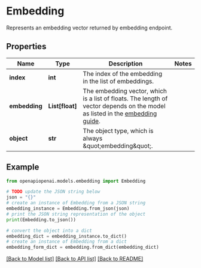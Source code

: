 # Embedding

Represents an embedding vector returned by embedding endpoint. 

## Properties

Name | Type | Description | Notes
------------ | ------------- | ------------- | -------------
**index** | **int** | The index of the embedding in the list of embeddings. | 
**embedding** | **List[float]** | The embedding vector, which is a list of floats. The length of vector depends on the model as listed in the [embedding guide](/docs/guides/embeddings).  | 
**object** | **str** | The object type, which is always \&quot;embedding\&quot;. | 

## Example

```python
from openapiopenai.models.embedding import Embedding

# TODO update the JSON string below
json = "{}"
# create an instance of Embedding from a JSON string
embedding_instance = Embedding.from_json(json)
# print the JSON string representation of the object
print(Embedding.to_json())

# convert the object into a dict
embedding_dict = embedding_instance.to_dict()
# create an instance of Embedding from a dict
embedding_form_dict = embedding.from_dict(embedding_dict)
```
[[Back to Model list]](../README.md#documentation-for-models) [[Back to API list]](../README.md#documentation-for-api-endpoints) [[Back to README]](../README.md)


